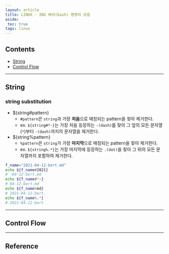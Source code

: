 ```yaml
---
layout: article
title: LINUX - ING 배쉬(bash) 명령어 모음
aside:
 toc: true
tags: linux
---
```


## Contents 
* [String](#string)
* [Control Flow](#control-flow)

---

## String 

### string substitution 

* ${string#pattern}
	* `#pattern`은 `string`과 가장 **처음**으로 매칭되는 pattern을 찾아 제거한다. 
	* ex. `${string#*-}`는 가장 처음 등장하는 `-(dash)`를 찾아 그 앞의 모든 문자열(`*`)부터 `-(dash)`까지의 문자열을 제거한다. 
* ${string%pattern}
	* `%pattern`은 `string`가 가장 **마지막**으로 매칭되는 pattern을 찾아 제거한다. 
	* ex. `${string%.*}`는 가장 마지막에 등장하는 `.(dot)`을 찾아 그 뒤의 모든 문자열까지 포함하여 제거한다. 

```bash
f_name="2021-04-12-bert.md"
echo ${f_name#2021}
# -04-12-bert.md
echo ${f_name#*-}
# 04-12-bert.md
echo ${f_name%md}
# 2021-04-12-bert.
echo ${f_name%.*}
# 2021-04-12-bert
```

---

## Control Flow


---

## Reference


